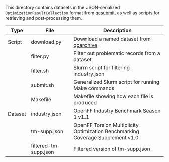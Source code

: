 This directory contains datasets in the JSON-serialized
`OptimizationResultCollection` format from [qcsubmit][qcsubmit], as well as
scripts for retrieving and post-processing them.

| Type    | File                  | Description                                                                    |
|---------|-----------------------|--------------------------------------------------------------------------------|
| Script  | download.py           | Download a named dataset from [qcarchive][qcarchive]                           |
|         | filter.py             | Filter out problematic records from a dataset                                  |
|         | filter.sh             | Slurm script for filtering industry.json                                       |
|         | submit.sh             | Generalized Slurm script for running Make commands                             |
|         | Makefile              | Makefile showing how each file is produced                                     |
| Dataset | industry.json         | OpenFF Industry Benchmark Season 1 v1.1                                        |
|         | tm-supp.json          | OpenFF Torsion Multiplicity Optimization Benchmarking Coverage Supplement v1.0 |
|         | filtered-tm-supp.json | Filtered version of tm-supp.json                                               |

<!-- Refs -->
[qcsubmit]: https://github.com/openforcefield/openff-qcsubmit
[qcarchive]: https://qcarchive.molssi.org/
